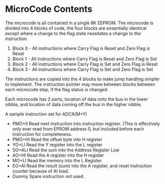 # MicroCode Contents
The microcode is all contained in a single 8K EEPROM. The microcode is divided into 4 blocks of code, the four blocks are essentially identical except where a change to the flag state nessitates a change to the instruction.
1. Block 0 - All instructions where Carry Flag is Reset and Zero Flag is Reset
2. Block 1 - All instructions where Carry Flag is Reset and Zero Flag is Set
3. Block 2 - All instructions where Carry Flag is Set and Zero Flag is Reset
4. Block 3 - All instructions where Carry Flag is Set and Zero Flag is Set

The instructions are copied into the 4 blocks to make jump handling simpler to implement. The instruction pointer may move between blocks between each microcode step, if the flag status is changed.

Each microcode has 2 parts, location of data onto the bus in the lower nibble, and location of data coming off the bus in the higher nibble.

A sample instruction set for ADCA(M+Y)
* PMO+II  Read next instruction into instruction register. (This is effectively only ever read from EPROM address 0, but included before each instruction for completeness.
* PMO+HI  Read the offset byte into H register
* YO+LI   Read the Y register into the L register
* SO+ALI  Read the sum into the Address Register Low
* AO+HI   Read the A register into the H register
* MO+LI   Read the memory into the L Register.
* EO+AI   Read the result (sum) into the A register, and reset instruction counter because of AI load.
* Dummy   Spare instruction not used.
